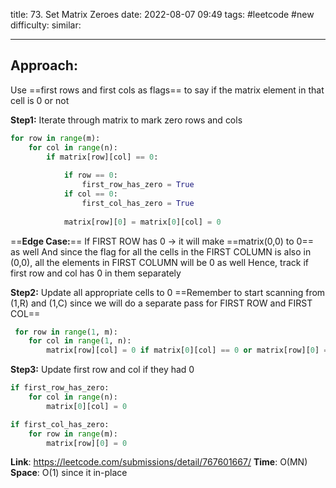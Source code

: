 title: 73. Set Matrix Zeroes
date: 2022-08-07 09:49
tags: #leetcode #new
difficulty:
similar: 

---
## Approach:
Use ==first rows and first cols as flags== to say if the matrix element in that cell is 0 or not

**Step1:** Iterate through matrix to mark zero rows and cols
```python
for row in range(m):
	for col in range(n):
		if matrix[row][col] == 0:
			
			if row == 0:
				first_row_has_zero = True
			if col == 0:
				first_col_has_zero = True
			
			matrix[row][0] = matrix[0][col] = 0
```

==**Edge Case:**==
If FIRST ROW has 0 -> it will make ==matrix(0,0) to 0== as well
And since the flag for all the cells in the FIRST COLUMN is also in (0,0), all the elements in FIRST COLUMN will be 0 as well
Hence, track if first row and col has 0 in them separately

**Step2:** Update all appropriate cells to 0
==Remember to start scanning from (1,R) and (1,C) since we will do a separate pass for FIRST ROW and FIRST COL==
```python
 for row in range(1, m):
	for col in range(1, n):
		matrix[row][col] = 0 if matrix[0][col] == 0 or matrix[row][0] == 0 else matrix[row][col]
```

**Step3:** Update first row and col if they had 0
```python
if first_row_has_zero:
	for col in range(n):
		matrix[0][col] = 0

if first_col_has_zero:
	for row in range(m):
		matrix[row][0] = 0
```

**Link**: https://leetcode.com/submissions/detail/767601667/
**Time**: O(MN)
**Space**: O(1) since it in-place